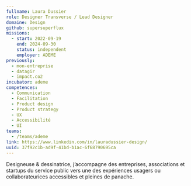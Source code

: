 ```yaml
---
fullname: Laura Dussier
role: Designer Transverse / Lead Designer
domaine: Design
github: supersuperflux
missions:
  - start: 2022-09-19
    end: 2024-09-30
    status: independent
    employer: ADEME
previously:
  - mon-entreprise
  - datagir
  - impact.co2
incubator: ademe
competences:
  - Communication
  - Facilitation
  - Product design
  - Product strategy
  - UX
  - Accessibilité
  - UI
teams:
  - /teams/ademe
link: https://www.linkedin.com/in/lauradussier-design/
uuid: 37f92c1b-ad9f-41bd-b1ac-6f68790695ca
---
```

Designeuse & dessinatrice, j’accompagne des entreprises, associations et startups du service public vers une des expériences usagers ou collaborateurices accessibles et pleines de panache. 
